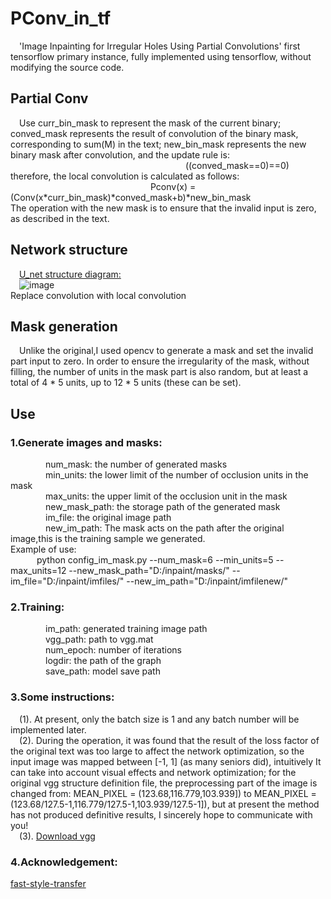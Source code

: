 # PConv_in_tf
&#8195;'Image Inpainting for Irregular Holes Using Partial Convolutions' first tensorflow primary instance, fully implemented using tensorflow, without modifying the source code.<br>
## Partial Conv
&#8195;Use curr_bin_mask to represent the mask of the current binary; conved_mask represents the result of convolution of the binary mask, corresponding to sum(M) in the text; new_bin_mask represents the new binary mask after convolution, and the update rule is:<br>&#8195;&#8195;&#8195;&#8195;&#8195;&#8195;&#8195;&#8195;&#8195;&#8195;&#8195;&#8195;&#8195;&#8195;&#8195;&#8195;&#8195;&#8195;&#8195;&#8195;((conved_mask==0)==0)<br>therefore, the local convolution is calculated as follows:<br>&#8195;&#8195;&#8195;&#8195;&#8195;&#8195;&#8195;&#8195;&#8195;&#8195;&#8195;&#8195;&#8195;&#8195;&#8195;&#8195;Pconv(x) = (Conv(x*curr_bin_mask)*conved_mask+b)*new_bin_mask<br>The operation with the new mask is to ensure that the invalid input is zero, as described in the text.
## Network structure
&#8195;[U_net structure diagram:](https://arxiv.org/abs/1411.4038)<br>&#8195;![image](https://github.com/Rongpeng-Lin/PConv_in_tf/blob/master/U_net/u_net_Struct.png)<br>Replace convolution with local convolution<br>
## Mask generation
&#8195;Unlike the original,I used opencv to generate a mask and set the invalid part input to zero. In order to ensure the irregularity of the mask, without filling, the number of units in the mask part is also random, but at least a total of 4 * 5 units, up to 12 * 5 units (these can be set).<br>
## Use
### 1.Generate images and masks:
&#8195;&#8195;&#8195;&#8195;num_mask:  the number of generated masks<br>&#8195;&#8195;&#8195;&#8195;min_units:  the lower limit of the number of occlusion units in the mask<br>&#8195;&#8195;&#8195;&#8195;max_units:  the upper limit of the occlusion unit in the mask<br>&#8195;&#8195;&#8195;&#8195;new_mask_path:  the storage path of the generated mask<br>&#8195;&#8195;&#8195;&#8195;im_file:  the original image path<br>&#8195;&#8195;&#8195;&#8195;new_im_path:  The mask acts on the path after the original image,this is the training sample we generated.<br>Example of use:<br>&#8195;&#8195;&#8195;python config_im_mask.py --num_mask=6 --min_units=5 --max_units=12 --new_mask_path="D:/inpaint/masks/" --im_file="D:/inpaint/imfiles/" --new_im_path="D:/inpaint/imfilenew/"<br>
### 2.Training:
&#8195;&#8195;&#8195;&#8195;im_path:  generated training image path<br>&#8195;&#8195;&#8195;&#8195;vgg_path:  path to vgg.mat<br>
&#8195;&#8195;&#8195;&#8195;num_epoch:  number of iterations<br>&#8195;&#8195;&#8195;&#8195;logdir: the path of the graph<br>&#8195;&#8195;&#8195;&#8195;save_path:  model save path<br>
### 3.Some instructions:
&#8195;(1). At present, only the batch size is 1 and any batch number will be implemented later.<br>&#8195;(2). During the operation, it was found that the result of the loss factor of the original text was too large to affect the network optimization, so the input image was mapped between [-1, 1] (as many seniors did), intuitively It can take into account visual effects and network optimization; for the original vgg structure definition file, the preprocessing part of the image is changed from: MEAN_PIXEL = (123.68,116.779,103.939]) to MEAN_PIXEL = (123.68/127.5-1,116.779/127.5-1,103.939/127.5-1]), but at present the method has not produced definitive results, I sincerely hope to communicate with you!<br>&#8195;(3). [Download vgg](http://www.vlfeat.org/matconvnet/models/beta16/imagenet-vgg-verydeep-19.mat)<br>
### 4.Acknowledgement:
[fast-style-transfer](https://github.com/lengstrom/fast-style-transfer)
